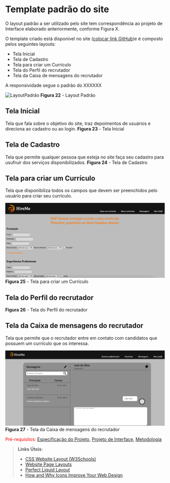 # Template padrão do site

O layout padrão a ser utilizado pelo site tem correspondência ao projeto de Interface elaborado anteriormente, conforme Figura X.

O template criado está disponível no site ([colocar link GitHub](https://github.com/ICEI-PUC-Minas-PMV-ADS/pmv-ads-2023-1-e1--proj-web-t8-hireme/tree/main))e é composto pelos seguintes layouts:
- Tela Inicial
- Tela de Cadastro
- Tela para criar um Currículo
- Tela do Perfil do recrutador
- Tela da Caixa de mensagens do recrutador

A responsividade segue o padrão do XXXXXX

![LayoutPadrão](img/LayoutPadrão.png)
**Figura 22** - Layout Padrão


## Tela Inicial
Tela que fala sobre o objetivo do site, traz depoimentos de usuários e direciona ao cadastro ou ao login.
**Figura 23** - Tela Inicial

## Tela de Cadastro
Tela que permite qualquer pessoa que esteja no site faça seu cadastro para usufruir dos serviços disponibilizados. 
**Figura 24** - Tela de Cadastro

## Tela para criar um Currículo
Tela que disponibiliza todos os campos que devem ser preenchidos pelo usuário para criar seu currículo.

![FazerCV](img/FazerCV.png)
**Figura 25** - Tela para criar um Currículo

## Tela do Perfil do recrutador
**Figura 26** - Tela do Perfil do recrutador

## Tela da Caixa de mensagens do recrutador
Tela que permite que o recrutador entre em contato com candidatos que possuem um currículo que os interessa.

![mensagens-recrutador](img/mensagens-recrutador.png)
**Figura 27** - Tela da Caixa de mensagens do recrutador


<span style="color:red">Pré-requisitos: <a href="2-Especificação do Projeto.md"> Especificação do Projeto</a></span>, <a href="3-Projeto de Interface.md"> Projeto de Interface</a>, <a href="4-Metodologia.md"> Metodologia</a>

> **Links Úteis**:
>
> - [CSS Website Layout (W3Schools)](https://www.w3schools.com/css/css_website_layout.asp)
> - [Website Page Layouts](http://www.cellbiol.com/bioinformatics_web_development/chapter-3-your-first-web-page-learning-html-and-css/website-page-layouts/)
> - [Perfect Liquid Layout](https://matthewjamestaylor.com/perfect-liquid-layouts)
> - [How and Why Icons Improve Your Web Design](https://usabilla.com/blog/how-and-why-icons-improve-you-web-design/)
